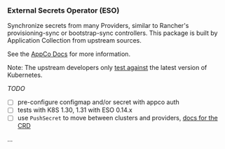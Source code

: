 ### External Secrets Operator (ESO)

Synchronize secrets from many Providers, similar to Rancher's provisioning-sync or bootstrap-sync controllers.
This package is built by Application Collection from upstream sources.

See the [AppCo Docs](https://apps.rancher.io/applications/external-secrets-operator) for more information.

Note: The upstream developers only [test against](https://external-secrets.io/latest/introduction/stability-support/) the latest version of Kubernetes.

_TODO_
- [ ] pre-configure configmap and/or secret with appco auth
- [ ] tests with K8S 1.30, 1.31 with ESO 0.14.x 
- [ ] use `PushSecret` to move between clusters and providers, [docs for the CRD](https://external-secrets.io/latest/guides/pushsecrets/)

...
